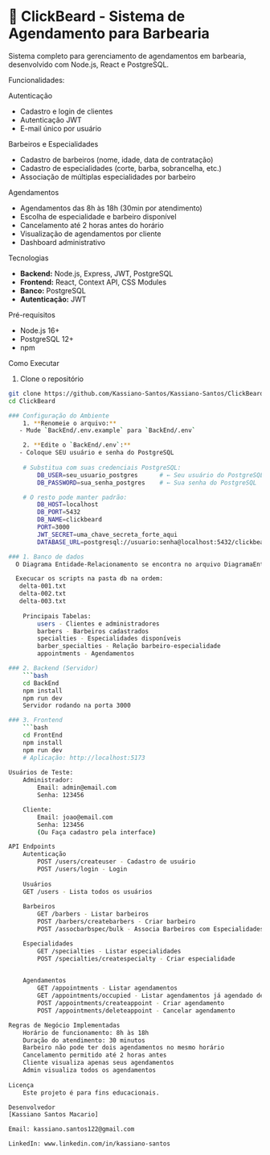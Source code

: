 # 💈 ClickBeard - Sistema de Agendamento para Barbearia

Sistema completo para gerenciamento de agendamentos em barbearia, desenvolvido com Node.js, React e PostgreSQL.

Funcionalidades:

Autenticação
- Cadastro e login de clientes
- Autenticação JWT
- E-mail único por usuário

Barbeiros e Especialidades
- Cadastro de barbeiros (nome, idade, data de contratação)
- Cadastro de especialidades (corte, barba, sobrancelha, etc.)
- Associação de múltiplas especialidades por barbeiro

Agendamentos
- Agendamentos das 8h às 18h (30min por atendimento)
- Escolha de especialidade e barbeiro disponível
- Cancelamento até 2 horas antes do horário
- Visualização de agendamentos por cliente
- Dashboard administrativo

Tecnologias

- **Backend:** Node.js, Express, JWT, PostgreSQL
- **Frontend:** React, Context API, CSS Modules
- **Banco:** PostgreSQL
- **Autenticação:** JWT

Pré-requisitos

- Node.js 16+
- PostgreSQL 12+
- npm 

Como Executar

1. Clone o repositório
```bash
git clone https://github.com/Kassiano-Santos/Kassiano-Santos/ClickBeard_Kassiano.git
cd ClickBeard

### Configuração do Ambiente
	1. **Renomeie o arquivo:**
   - Mude `BackEnd/.env.example` para `BackEnd/.env`

	2. **Edite o `BackEnd/.env`:**
   - Coloque SEU usuário e senha do PostgreSQL
	
	# Substitua com suas credenciais PostgreSQL:
		DB_USER=seu_usuario_postgres      # ← Seu usuário do PostgreSQL
		DB_PASSWORD=sua_senha_postgres    # ← Sua senha do PostgreSQL

	# O resto pode manter padrão:
		DB_HOST=localhost
		DB_PORT=5432
		DB_NAME=clickbeard
		PORT=3000
		JWT_SECRET=uma_chave_secreta_forte_aqui
		DATABASE_URL=postgresql://usuario:senha@localhost:5432/clickbeard

### 1. Banco de dados
  O Diagrama Entidade-Relacionamento se encontra no arquivo DiagramaEntidadeRelacionamento.pdf.

  Execucar os scripts na pasta db na ordem:
   delta-001.txt
   delta-002.txt
   delta-003.txt
	 
	Principais Tabelas:
		users - Clientes e administradores
		barbers - Barbeiros cadastrados
		specialties - Especialidades disponíveis
		barber_specialties - Relação barbeiro-especialidade
		appointments - Agendamentos

### 2. Backend (Servidor)
	```bash
	cd BackEnd
	npm install          
	npm run dev    
	Servidor rodando na porta 3000

### 3. Frontend
	```bash
	cd FrontEnd
	npm install
	npm run dev
	# Aplicação: http://localhost:5173
	
Usuários de Teste: 
	Administrador:
		Email: admin@email.com
		Senha: 123456

	Cliente:
		Email: joao@email.com
		Senha: 123456
		(Ou Faça cadastro pela interface)

API Endpoints
	Autenticação
		POST /users/createuser - Cadastro de usuário
		POST /users/login - Login
	
	Usuários
	GET /users - Lista todos os usuários
	
	Barbeiros
		GET /barbers - Listar barbeiros
		POST /barbers/createbarbers - Criar barbeiro
		POST /assocbarbspec/bulk - Associa Barbeiros com Especialidades

	Especialidades
		GET /specialties - Listar especialidades
		POST /specialties/createspecialty - Criar especialidade
		

	Agendamentos
		GET /appointments - Listar agendamentos
		GET /appointments/occupied - Listar agendamentos já agendado de um barbeiro específico 
		POST /appointments/createappoint - Criar agendamento
		POST /appointments/deleteappoint - Cancelar agendamento

Regras de Negócio Implementadas
	Horário de funcionamento: 8h às 18h
	Duração do atendimento: 30 minutos
	Barbeiro não pode ter dois agendamentos no mesmo horário
	Cancelamento permitido até 2 horas antes
	Cliente visualiza apenas seus agendamentos
	Admin visualiza todos os agendamentos
	
Licença
	Este projeto é para fins educacionais.

Desenvolvedor
[Kassiano Santos Macario]

Email: kassiano.santos122@gmail.com

LinkedIn: www.linkedin.com/in/kassiano-santos